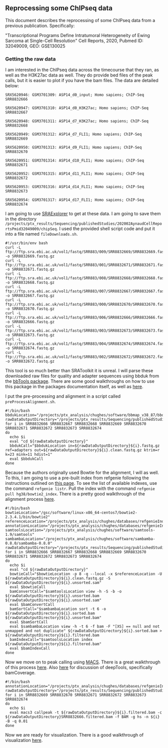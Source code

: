 ## Reprocessing some ChIPseq data

This document describes the reprocessing of some ChIPseq data from a previous publication. Specifically:

"Transcriptional Programs Define Intratumoral Heterogeneity of Ewing Sarcoma at Single-Cell Resolution"
Cell Reports, 2020, Pubmed ID: 32049009, GEO: GSE130025

### Getting the raw data

I am interested in the ChIPseq data across the timecourse that they ran, as well as the H3K27ac data as well. They do provide bed files of the peak calls, but it is easier to plot if you have the bam files. The data are detailed below:

```
SRX5620946: GSM3701309: ASP14_d0_input; Homo sapiens; ChIP-Seq
SRR8832666

SRX5620947: GSM3701310: ASP14_d0_H3K27ac; Homo sapiens; ChIP-Seq
SRR8832667

SRX5620948: GSM3701311: ASP14_d7_H3K27ac; Homo sapiens; ChIP-Seq
SRR8832668

SRX5620949: GSM3701312: ASP14_d7_FLI1; Homo sapiens; ChIP-Seq
SRR8832669

SRX5620950: GSM3701313: ASP14_d9_FLI1; Homo sapiens; ChIP-Seq
SRR8832670

SRX5620951: GSM3701314: ASP14_d10_FLI1; Homo sapiens; ChIP-Seq
SRR8832671

SRX5620952: GSM3701315: ASP14_d11_FLI1; Homo sapiens; ChIP-Seq
SRR8832672

SRX5620953: GSM3701316: ASP14_d14_FLI1; Homo sapiens; ChIP-Seq
SRR8832673

SRX5620954: GSM3701317: ASP14_d17_FLI1; Homo sapiens; ChIP-Seq
SRR8832674
```

I am going to use [SRAExplorer](https://sra-explorer.info/#) to get at these data. I am going to save them in the directory `/projects/ptx_results/Sequencing/publishedStudies/202002AynaudCellReportsPmid32049009/chipSeq`. I used the provided shell script code and put it into a file named `fileDownloads.sh`. 

```shell
#!/usr/bin/env bash
curl -L ftp://ftp.sra.ebi.ac.uk/vol1/fastq/SRR883/009/SRR8832669/SRR8832669.fastq.gz -o SRR8832669.fastq.gz
curl -L ftp://ftp.sra.ebi.ac.uk/vol1/fastq/SRR883/001/SRR8832671/SRR8832671.fastq.gz -o SRR8832671.fastq.gz
curl -L ftp://ftp.sra.ebi.ac.uk/vol1/fastq/SRR883/008/SRR8832668/SRR8832668.fastq.gz -o SRR8832668.fastq.gz
curl -L ftp://ftp.sra.ebi.ac.uk/vol1/fastq/SRR883/007/SRR8832667/SRR8832667.fastq.gz -o SRR8832667.fastq.gz
curl -L ftp://ftp.sra.ebi.ac.uk/vol1/fastq/SRR883/000/SRR8832670/SRR8832670.fastq.gz -o SRR8832670.fastq.gz
curl -L ftp://ftp.sra.ebi.ac.uk/vol1/fastq/SRR883/006/SRR8832666/SRR8832666.fastq.gz -o SRR8832666.fastq.gz
curl -L ftp://ftp.sra.ebi.ac.uk/vol1/fastq/SRR883/003/SRR8832673/SRR8832673.fastq.gz -o SRR8832673.fastq.gz
curl -L ftp://ftp.sra.ebi.ac.uk/vol1/fastq/SRR883/004/SRR8832674/SRR8832674.fastq.gz -o SRR8832674.fastq.gz
curl -L ftp://ftp.sra.ebi.ac.uk/vol1/fastq/SRR883/002/SRR8832672/SRR8832672.fastq.gz -o SRR8832672.fastq.gz
```

This tool is so much better than SRAToolkit it is unreal. I will parse these downloaded raw files for quality and adapter sequences using bbduk from the [bbTools package](https://sourceforge.net/projects/bbmap/). There are some good walkthroughs on how to use this package in the packages documentation itself, as well as [here](https://jgi.doe.gov/data-and-tools/bbtools/bb-tools-user-guide/).  

I put the pre-processing and alignment in a script called `preProcessAlignment.sh`.

```shell
#!/bin/bash
bbdukLocation="/projects/ptx_analysis/chughes/software/bbmap_v38_87/bbduk.sh"
rawDataOutputDirectory="/projects/ptx_results/Sequencing/publishedStudies/202002AynaudCellReportsPmid32049009/chipSeq/"
for i in SRR8832666 SRR8832667 SRR8832668 SRR8832669 SRR8832670 SRR8832671 SRR8832672 SRR8832673 SRR8832674
do
  echo $i
  eval "cd ${rawDataOutputDirectory}"
  bbdukCall="$bbdukLocation in=${rawDataOutputDirectory}${i}.fastq.gz ref=adapters out=${rawDataOutputDirectory}${i}.clean.fastq.gz ktrim=r k=23 mink=11 hdist=1"
  eval $bbdukCall
done
```
Because the authors originally used Bowtie for the alignment, I will as well. To this, I am going to use a pre-built index from refgenie following the instructions outlined on [this page](http://refgenie.databio.org/en/latest/install/). To see the list of available indexes, use the command `refgenie listr`. Pull the index with the command `refgenie pull hg38/bowtie2_index`. There is a pretty good walkthrough of the alignment process [here](https://hbctraining.github.io/Intro-to-ChIPseq/lessons/03_align_and_filtering.html). 

```shell
#!/bin/bash
bowtieLocation="/gsc/software/linux-x86_64-centos7/bowtie2-2.3.4.1/bin/bowtie2"
referenceLocation="/projects/ptx_analysis/chughes/databases/refgenieIndexes/hg38/bowtie2_index/default/hg38"
annotationLocation="/projects/ptx_analysis/chughes/databases/refgenieIndexes/hg38/gencode_gtf/default/hg38.gtf"
samtoolsLocation="/projects/ptx_analysis/chughes/software/samtools-1.9/samtools"
sambambaLocation="/projects/ptx_analysis/chughes/software/sambamba-0.8.0/sambamba-0.8.0"
rawDataOutputDirectory="/projects/ptx_results/Sequencing/publishedStudies/202002AynaudCellReportsPmid32049009/chipSeq/"
for i in SRR8832666 SRR8832667 SRR8832668 SRR8832669 SRR8832670 SRR8832671 SRR8832672 SRR8832673 SRR8832674
do
  echo $i
  eval "cd ${rawDataOutputDirectory}"
  bowtieCall="$bowtieLocation -p 8 -q --local -x $referenceLocation -U ${rawDataOutputDirectory}${i}.clean.fastq.gz -S ${rawDataOutputDirectory}${i}.unsorted.sam"
  eval $bowtieCall
  bamConvertCall="$samtoolsLocation view -h -S -b -o ${rawDataOutputDirectory}${i}.unsorted.bam ${rawDataOutputDirectory}${i}.unsorted.sam"
  eval $bamConvertCall
  bamSortCall="$sambambaLocation sort -t 6 -o ${rawDataOutputDirectory}${i}.sorted.bam ${rawDataOutputDirectory}${i}.unsorted.bam"
  eval $bamSortCall
  eval $sambambaLocation view -h -t 6 -f bam -F "[XS] == null and not unmapped and not duplicate" ${rawDataOutputDirectory}${i}.sorted.bam > ${rawDataOutputDirectory}${i}.filtered.bam
  bamIndexCall="$samtoolsLocation index ${rawDataOutputDirectory}${i}.filtered.bam"
  eval $bamIndexCall
done
```

Now we move on to peak calling using [MACS](https://github.com/macs3-project/MACS). There is a great walkthrough of this process [here](https://hbctraining.github.io/Intro-to-ChIPseq/lessons/05_peak_calling_macs.html). Also [here](https://deeptools.readthedocs.io/en/develop/content/tools/bamCoverage.html) for discussion of deepTools, specifically bamCoverage.

```shell
#!/bin/bash
annotationLocation="/projects/ptx_analysis/chughes/databases/refgenieIndexes/hg38/gencode_gtf/default/hg38.gtf"
rawDataOutputDirectory="/projects/ptx_results/Sequencing/publishedStudies/202002AynaudCellReportsPmid32049009/chipSeq/"
for i in SRR8832669 SRR8832670 SRR8832671 SRR8832672 SRR8832673 SRR8832674
do
  echo $i
  eval macs3 callpeak -t ${rawDataOutputDirectory}${i}.filtered.bam -c ${rawDataOutputDirectory}SRR8832666.filtered.bam -f BAM -g hs -n ${i} -B -q 0.01 
done
```

Now we are ready for visualization. There is a good walkthrough of visualization [here](https://hbctraining.github.io/Intro-to-ChIPseq/lessons/10_data_visualization.html). 